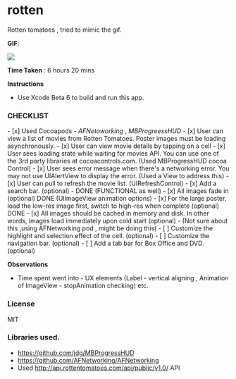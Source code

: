rotten
======
Rotten tomatoes , tried to mimic the gif. 

<b>GIF</b>:

 <img src="https://github.com/cre81ve/rotten/blob/master/rotten_lcap.gif" ></img>

<b>Time Taken</b> : 6 hours 20 mins

<b> Instructions </b>
- Use Xcode Beta 6 to build and run this app.

<h3><b>CHECKLIST</b> </h3>
- [x] Used Cocoapods - <i>AFNetoworking , MBProgreessHUD</i>
- [x] User can view a list of movies from Rotten Tomatoes. Poster images must be loading asynchronously. 
- [x] User can view movie details by tapping on a cell 
- [x] User sees loading state while waiting for movies API. You can use one of the 3rd party libraries at cocoacontrols.com. 
    (Used MBProgressHUD cocoa Control)
- [x] User sees error message when there's a networking error. You may not use UIAlertView to display the error. 
    (Used a View to address this)
- [x] User can pull to refresh the movie list. 
    (UIRefreshControl)
- [x] Add a search bar. (optional) - DONE (FUNCTIONAL as well)   
- [x] All images fade in (optional) DONE (UIImageView animation options)
- [x] For the large poster, load the low-res image first, switch to high-res when complete (optional) DONE
- [x] All images should be cached in memory and disk. In other words, images load immediately upon cold start (optional) -
  (Not sure about this ,using AFNetworking pod , might be doing this)
- [ ] Customize the highlight and selection effect of the cell. (optional)
- [ ] Customize the navigation bar. (optional)
- [ ] Add a tab bar for Box Office and DVD. (optional)

<b>Observations </b>
- Time spent went into - UX elements (Label - vertical aligning , Animation of ImageView - stopAnimation checking) etc.


<h3>License </h3>
MIT

<h3>Libraries used.</h3>

- https://github.com/jdg/MBProgressHUD
- https://github.com/AFNetworking/AFNetworking
- Used http://api.rottentomatoes.com/api/public/v1.0/ API





